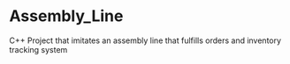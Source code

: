 # Assembly_Line
C++ Project that imitates an assembly line that fulfills orders and inventory tracking system
